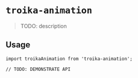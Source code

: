 # `troika-animation`

> TODO: description

## Usage

```
import troikaAnimation from 'troika-animation';

// TODO: DEMONSTRATE API
```
